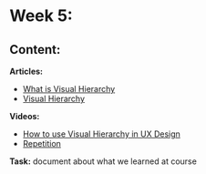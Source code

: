 # Week 5: 

## Content:

 **Articles:**
- [What is Visual Hierarchy](https://www.interaction-design.org/literature/topics/visual-hierarchy)
- [Visual Hierarchy](https://www.interaction-design.org/literature/article/visual-hierarchy-organizing-content-to-follow-natural-eye-movement-patterns)

 **Videos:**
- [How to use Visual Hierarchy in UX Design](https://www.youtube.com/watch?v=q-ITCNz63mo)
- [ Repetition](https://www.youtube.com/watch?v=8zhhc5pzE9Y)



 **Task:**
 document about what we learned at course

